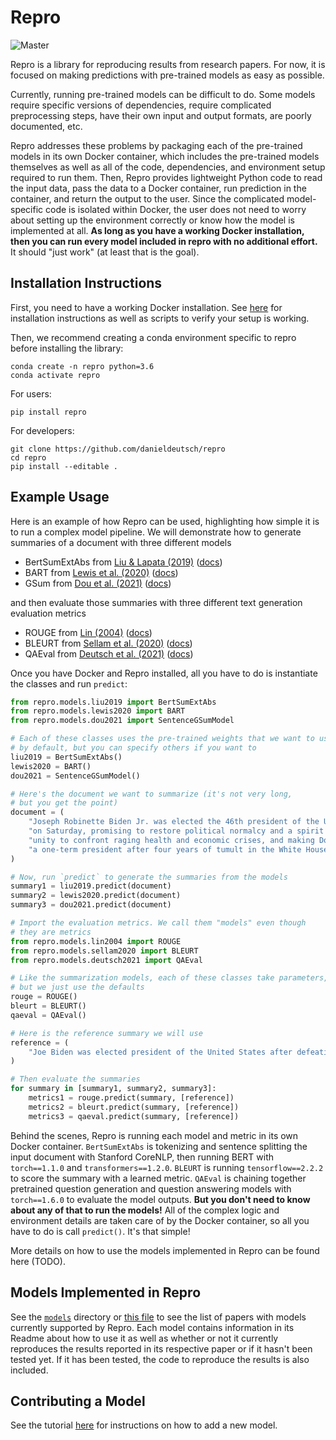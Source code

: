 # Repro
![Master](https://github.com/danieldeutsch/repro/workflows/Master/badge.svg?branch=master&event=push)

Repro is a library for reproducing results from research papers.
For now, it is focused on making predictions with pre-trained models as easy as possible.

Currently, running pre-trained models can be difficult to do.
Some models require specific versions of dependencies, require complicated preprocessing steps, have their own input and output formats, are poorly documented, etc.

Repro addresses these problems by packaging each of the pre-trained models in its own Docker container, which includes the pre-trained models themselves as well as all of the code, dependencies, and environment setup required to run them.
Then, Repro provides lightweight Python code to read the input data, pass the data to a Docker container, run prediction in the container, and return the output to the user.
Since the complicated model-specific code is isolated within Docker, the user does not need to worry about setting up the environment correctly or know how the model is implemented at all.
**As long as you have a working Docker installation, then you can run every model included in repro with no additional effort.**
It should "just work" (at least that is the goal).

## Installation Instructions
First, you need to have a working Docker installation.
See [here](tutorials/docker.md) for installation instructions as well as scripts to verify your setup is working.

Then, we recommend creating a conda environment specific to repro before installing the library:
```shell script
conda create -n repro python=3.6
conda activate repro
```

For users:
```shell script
pip install repro
```

For developers:
```shell script
git clone https://github.com/danieldeutsch/repro
cd repro
pip install --editable .
```                                       

## Example Usage
Here is an example of how Repro can be used, highlighting how simple it is to run a complex model pipeline.
We will demonstrate how to generate summaries of a document with three different models

- BertSumExtAbs from [Liu & Lapata (2019)](https://arxiv.org/abs/1908.08345) ([docs](models/liu2019/Readme.md))
- BART from [Lewis et al. (2020)](https://arxiv.org/abs/1910.13461) ([docs](models/lewis2020/Readme.md))
- GSum from [Dou et al. (2021)](https://arxiv.org/abs/2010.08014) ([docs](models/dou2021/Readme.md))

and then evaluate those summaries with three different text generation evaluation metrics

- ROUGE from [Lin (2004)](https://aclanthology.org/W04-1013/) ([docs](models/lin2004/Readme.md))
- BLEURT from [Sellam et al. (2020)](https://arxiv.org/abs/2004.04696) ([docs](models/sellam2020/Readme.md))
- QAEval from [Deutsch et al. (2021)](https://arxiv.org/abs/2010.00490) ([docs](models/deutsch2021/Readme.md))

Once you have Docker and Repro installed, all you have to do is instantiate the classes and run `predict`:

```python
from repro.models.liu2019 import BertSumExtAbs
from repro.models.lewis2020 import BART
from repro.models.dou2021 import SentenceGSumModel

# Each of these classes uses the pre-trained weights that we want to use
# by default, but you can specify others if you want to
liu2019 = BertSumExtAbs()
lewis2020 = BART()
dou2021 = SentenceGSumModel()

# Here's the document we want to summarize (it's not very long,
# but you get the point)
document = (
    "Joseph Robinette Biden Jr. was elected the 46th president of the United States "
    "on Saturday, promising to restore political normalcy and a spirit of national "
    "unity to confront raging health and economic crises, and making Donald J. Trump "
    "a one-term president after four years of tumult in the White House."
)

# Now, run `predict` to generate the summaries from the models
summary1 = liu2019.predict(document)
summary2 = lewis2020.predict(document)
summary3 = dou2021.predict(document)

# Import the evaluation metrics. We call them "models" even though
# they are metrics
from repro.models.lin2004 import ROUGE
from repro.models.sellam2020 import BLEURT
from repro.models.deutsch2021 import QAEval

# Like the summarization models, each of these classes take parameters,
# but we just use the defaults
rouge = ROUGE()
bleurt = BLEURT()
qaeval = QAEval()

# Here is the reference summary we will use
reference = (
    "Joe Biden was elected president of the United States after defeating Donald Trump."
)

# Then evaluate the summaries
for summary in [summary1, summary2, summary3]:
    metrics1 = rouge.predict(summary, [reference])
    metrics2 = bleurt.predict(summary, [reference])
    metrics3 = qaeval.predict(summary, [reference])
```

Behind the scenes, Repro is running each model and metric in its own Docker container.
`BertSumExtAbs`  is tokenizing and sentence splitting the input document with Stanford CoreNLP, then running BERT with `torch==1.1.0` and `transformers==1.2.0`.
`BLEURT` is running `tensorflow==2.2.2` to score the summary with a learned metric.
`QAEval` is chaining together pretrained question generation and question answering models with `torch==1.6.0` to evaluate the model outputs.
**But you don't need to know about any of that to run the models!**
All of the complex logic and environment details are taken care of by the Docker container, so all you have to do is call `predict()`.
It's that simple!

More details on how to use the models implemented in Repro can be found here (TODO).

## Models Implemented in Repro
See the [`models`](models) directory or [this file](Papers.md) to see the list of papers with models currently supported by Repro.
Each model contains information in its Readme about how to use it as well as whether or not it currently reproduces the results reported in its respective paper or if it hasn't been tested yet.
If it has been tested, the code to reproduce the results is also included.

## Contributing a Model
See the tutorial [here](tutorials/adding-a-model.md) for instructions on how to add a new model.
